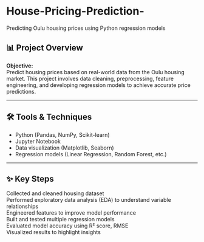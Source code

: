 # House-Pricing-Prediction-
Predicting Oulu housing prices using Python regression models
## 📊 Project Overview

**Objective:**  
Predict housing prices based on real-world data from the Oulu housing market. This project involves data cleaning, preprocessing, feature engineering, and developing regression models to achieve accurate price predictions.

---

## 🛠 Tools & Techniques

- Python (Pandas, NumPy, Scikit-learn)
- Jupyter Notebook
- Data visualization (Matplotlib, Seaborn)
- Regression models (Linear Regression, Random Forest, etc.)

---

## ✨ Key Steps

Collected and cleaned housing dataset  
Performed exploratory data analysis (EDA) to understand variable relationships  
Engineered features to improve model performance  
Built and tested multiple regression models  
Evaluated model accuracy using R² score, RMSE  
Visualized results to highlight insights
